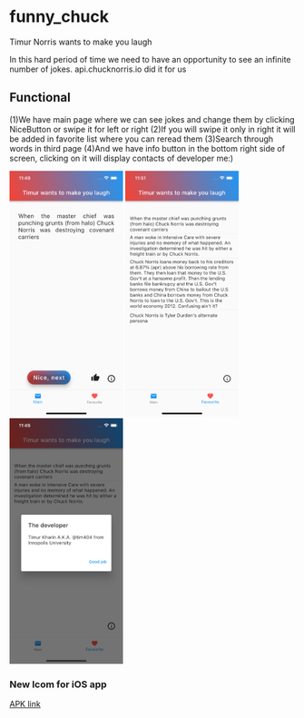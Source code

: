 # funny_chuck

Timur Norris wants to make you laugh

In this hard period of time we need to have an opportunity to see an infinite number of jokes.
api.chucknorris.io did it for us

## Functional

(1)We have main page where we can see jokes and change them by clicking NiceButton or swipe it for left or right
(2)If you will swipe it only in right it will be added in favorite list where you can reread them
(3)Search through words in third page
(4)And we have info button in the bottom right side of screen, clicking on it will display contacts of developer me:)

<img alt="Screenshot" src="Screenshot1.png" width="200"/> <img alt="Screenshot" src="Screenshot2.png" width="200"/> <img alt="Screenshot" src="Screenshot3.png" width="200"/>

### New Icom for iOS app


[APK link](https://drive.google.com/file/d/1Po8Q1QIFtidAgsHybFS4-n1DVX-Xj26w/view?usp=sharing)
